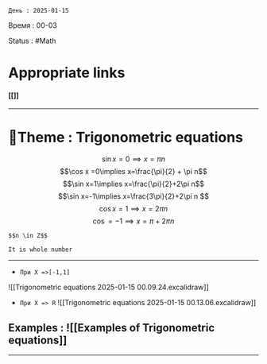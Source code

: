  	День : 2025-01-15 
Время : 00-03

Status : #Math  


# Appropriate links
#### [[]]

---

# 📏Theme : Trigonometric equations


$$\sin x = 0 \implies x=\pi n$$
$$\cos x =0\implies x=\frac{\pi}{2} + \pi n$$
$$\sin x=1\implies x=\frac{\pi}{2}+2\pi n$$
$$\sin x=-1\implies x=\frac{3\pi}{2}+2\pi n $$
$$\cos x=1\implies x=2\pi n$$
$$\cos=-1\implies x=\pi+2\pi n$$

```ad-danger
$$n \in Z$$

It is whole number
```

---
- `При X =>[-1,1]`

![[Trigonometric equations 2025-01-15 00.09.24.excalidraw]]

- `При X => R`
![[Trigonometric equations 2025-01-15 00.13.06.excalidraw]]




## Examples : ![[Examples of Trigonometric equations]]


---

